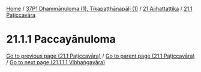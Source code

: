 
[Home](/) / [37P1 Dhammānuloma (1), Tikapaṭṭhānapāḷi (1)](../../../37P1.md) / [21 Ajjhattattika](../../21.md) / [21.1 Paṭiccavāra](../21.1.md)

# 21.1.1 Paccayānuloma


[Go to previous page (21.1 Paṭiccavāra)](../21.1.md) / [Go to parent page (21.1 Paṭiccavāra)](../21.1.md) / [Go to next page (21.1.1.1 Vibhaṅgavāra)](21.1.1/21.1.1.1.md)


